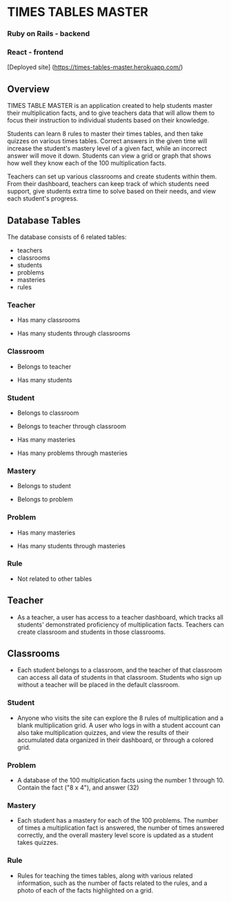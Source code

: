 # TIMES TABLES MASTER

### Ruby on Rails - backend 

### React - frontend

[Deployed site] (https://times-tables-master.herokuapp.com/)

## Overview

TIMES TABLE MASTER is an application created to help students master their multiplication facts, and to give teachers data that will allow them to focus their instruction to individual students based on their knowledge. 

Students can learn 8 rules to master their times tables, and then take quizzes on various times tables. Correct answers in the given time will increase the student's mastery level of a given fact, while an incorrect answer will move it down. Students can view a grid or graph that shows how well they know each of the 100 multiplication facts.

Teachers can set up various classrooms and create students within them. From their dashboard, teachers can keep track of which students need support, give students extra time to solve based on their needs, and view each student's progress.

## Database Tables

The database consists of 6 related tables:
- teachers
- classrooms
- students
- problems
- masteries
- rules

### Teacher
- Has many classrooms

- Has many students through classrooms

### Classroom
- Belongs to teacher

- Has many students

### Student
- Belongs to classroom

- Belongs to teacher through classroom

- Has many masteries

- Has many problems through masteries

### Mastery
- Belongs to student

- Belongs to problem

### Problem
- Has many masteries

- Has many students through masteries

### Rule
- Not related to other tables

## Teacher

- As a teacher, a user has access to a teacher dashboard, which tracks all students' demonstrated proficiency of multiplication facts. Teachers can create classroom and students in those classrooms.

## Classrooms

- Each student belongs to a classroom, and the teacher of that classroom can access all data of students in that classroom. Students who sign up without a teacher will be placed in the default classroom.

### Student

- Anyone who visits the site can explore the 8 rules of multiplication and a blank multiplication grid. A user who logs in with a student account can also take multiplication quizzes, and view the results of their accumulated data organized in their dashboard, or through a colored grid.

### Problem

- A database of the 100 multiplication facts using the number 1 through 10. Contain the fact ("8 x 4"), and answer (32) 

### Mastery

- Each student has a mastery for each of the 100 problems. The number of times a multiplication fact is answered, the number of times answered correctly, and the overall mastery level score is updated as a student takes quizzes.

### Rule

- Rules for teaching the times tables, along with various related information, such as the number of facts related to the rules, and a photo of each of the facts highlighted on a grid.


